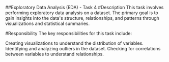 ##Exploratory Data Analysis (EDA) - Task 4
#Description
This task involves performing exploratory data analysis on a dataset. The primary goal is to gain insights into the data's structure, relationships, and patterns through visualizations and statistical summaries.

#Responsibility
The key responsibilities for this task include:

Creating visualizations to understand the distribution of variables.
Identifying and analyzing outliers in the dataset.
Checking for correlations between variables to understand relationships.
